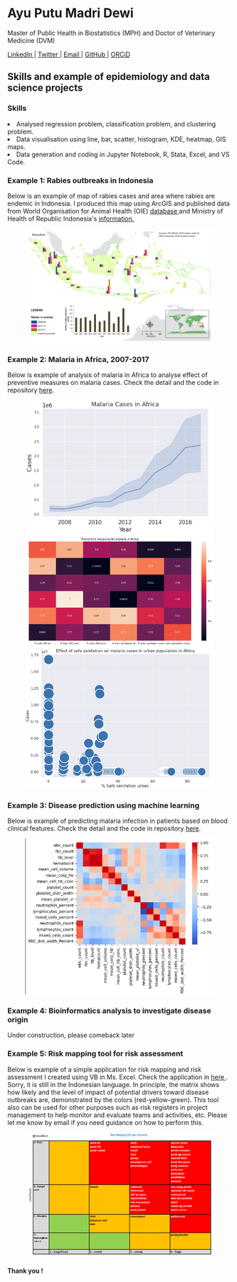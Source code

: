 # Ayu Putu Madri Dewi
<p> Master of Public Health in Biostatistics (MPH) and Doctor of Veterinary Medicine (DVM) </p>
<a href="https://www.linkedin.com/in/ayuputumadridewi/"> LinkedIn </a> |
<a href="https://www.twitter.com/ayupmdewi"> Twitter </a> |
<a href="mailto:ayudew262@gmail.com">Email </a> |
<a href="https://github.com/ayudewi"> GitHub </a> |
<a href="https://orcid.org/0000-0001-7645-6424"> ORCiD </a>
<p>

<h2> Skills and example of epidemiology and data science projects </h2>

<h3> Skills </h3>
<li> Analysed regression problem, classification problem, and clustering problem.  </li>
<li> Data visualisation using line, bar, scatter, histogram, KDE, heatmap, GIS maps. </li>
<li> Data generation and coding in Jupyter Notebook, R, Stata, Excel, and VS Code. </li>

<h3> Example 1: Rabies outbreaks in Indonesia </h3>
Below is an example of map of rabies cases and area where rabies are endemic in Indonesia. I produced this map using ArcGIS and published data from World Organisation for Animal Health (OIE) <a href="https://www.woah.org/en/what-we-do/animal-health-and-welfare/disease-data-collection/world-animal-health-information-system/"> database </a> and Ministry of Health of Republic Indonesia's <a href="https://sehatnegeriku.kemkes.go.id/baca/umum/20200928/4735079/8-34-provinsi-indonesia-bebas-rabies/"> information. </a>
<figure>
<img src="Rabies2018.png" alt="rabies">
</figure>

<h3> Example 2: Malaria in Africa, 2007-2017 </h3>
Below is example of analysis of malaria in Africa to analyse effect of preventive measures on malaria cases. Check the detail and the code in repository <a href="https://www.kaggle.com/code/ayudewi/malaria-in-africa-2007-2017">here</a>.
<figure>
  <img src="casesgraph.jpg" alt="malaria cases">
  <img src="HeatMapMalaria.png" alt="malaria preventive measures">
  <img src="sanitationgraph.jpg" alt="effect sanitation on cases">
</figure>

<h3> Example 3: Disease prediction using machine learning </h3>
Below is example of predicting malaria infection in patients based on blood clinical features. Check the detail and the code in repository <a href="https://github.com/ayudewi/Detecting-Malaria-using-Machine-Learning/blob/74a21867ccf90f7738ea01b95a37cf333c6294f7/malaria-machinelearning.ipynb">here</a>.
<figure>
<img src="heatmapmal.png" alt="blood features">
</figure>

<h3> Example 4: Bioinformatics analysis to investigate disease origin </h3>
Under construction, please comeback later

<h3> Example 5: Risk mapping tool for risk assessment </h3>
Below is example of a simple application for risk mapping and risk assessment I created using VB in Ms. Excel. Check the application in <a href="https://github.com/ayudewi/Portfolio/blob/main/riskmapIND.xlsm"> here </a>. Sorry, it is still in the Indonesian language. In principle, the matrix shows how likely and the level of impact of potential drivers toward disease outbreaks are, demonstrated by the colors (red-yellow-green). This tool also can be used for other purposes such as risk registers in project management to help monitor and evaluate teams and activities, etc. Please let me know by email if you need guidance on how to perform this.
<figure>
<img src="RiskMap.png" alt="risk mapping">
</figure>  
  

<h4> Thank you ! </h4>
